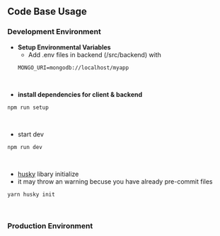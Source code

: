 ## Code Base Usage

### Development Environment
- **Setup Environmental Variables**
    - Add .env files in backend (/src/backend) with
    ```
    MONGO_URI=mongodb://localhost/myapp
    ```

<br/>

- **install dependencies for client & backend**
```
npm run setup
```

<br/>

- start dev

```
npm run dev
```

<br/>

- [husky](https://typicode.github.io/husky/#/) libary initialize
- it may throw an warning becuse you have already pre-commit files

```
yarn husky init
```

<br/>

### Production Environment

